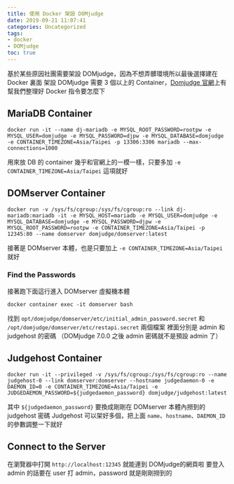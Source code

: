 ```yaml
---
title: 使用 Docker 架設 DOMjudge
date: 2019-09-21 11:07:41
categories: Uncategorized
tags:
- docker
- DOMjudge
toc: true
---
```


基於某些原因社團需要架設 DOMjudge，因為不想弄髒環境所以最後選擇建在 Docker 裏面
架設 DOMjudge 需要 3 個以上的 Container，[Domjudge 官網](https://hub.docker.com/r/domjudge/domserver/)上有幫我們整理好 Docker 指令要怎麼下

## MariaDB Container

```
docker run -it --name dj-mariadb -e MYSQL_ROOT_PASSWORD=rootpw -e MYSQL_USER=domjudge -e MYSQL_PASSWORD=djpw -e MYSQL_DATABASE=domjudge -e CONTAINER_TIMEZONE=Asia/Taipei -p 13306:3306 mariadb --max-connections=1000
```

<!-- more -->

用來放 DB 的 container 幾乎和官網上的一模一樣，只要多加 `-e CONTAINER_TIMEZONE=Asia/Taipei` 這項就好

## DOMserver Container

```
docker run -v /sys/fs/cgroup:/sys/fs/cgroup:ro --link dj-mariadb:mariadb -it -e MYSQL_HOST=mariadb -e MYSQL_USER=domjudge -e MYSQL_DATABASE=domjudge -e MYSQL_PASSWORD=djpw -e MYSQL_ROOT_PASSWORD=rootpw -e CONTAINER_TIMEZONE=Asia/Taipei -p 12345:80 --name domserver domjudge/domserver:latest
```

接著是 DOMserver 本體，也是只要加上 `-e CONTAINER_TIMEZONE=Asia/Taipei` 就好

### Find the Passwords

接著跑下面這行進入 DOMserver 虛擬機本體

```
docker container exec -it domserver bash
```

找到 `opt/domjudge/domserver/etc/initial_admin_password.secret` 和 `/opt/domjudge/domserver/etc/restapi.secret` 兩個檔案
裡面分別是 admin 和 judgehost 的密碼
（DOMjudge 7.0.0 之後 admin 密碼就不是預設 admin 了）

## Judgehost Container

```
docker run -it --privileged -v /sys/fs/cgroup:/sys/fs/cgroup:ro --name judgehost-0 --link domserver:domserver --hostname judgedaemon-0 -e DAEMON_ID=0 -e CONTAINER_TIMEZONE=Asia/Taipei -e JUDGEDAEMON_PASSWORD=${judgedaemon_password} domjudge/judgehost:latest
```
其中 `${judgedaemon_password}` 要換成剛剛在 DOMserver 本體內撈到的 judgehost 密碼
Judgehost 可以架好多個，把上面 `name`、`hostname`、`DAEMON_ID` 的參數調整一下就好

## Connect to the Server

在瀏覽器中打開 `http://localhost:12345` 就能連到 DOMjudge的網頁啦
要登入 admin 的話要在 user 打 admin，password 就是剛剛撈到的
